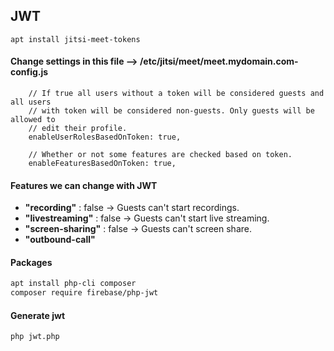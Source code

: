 ## JWT

```
apt install jitsi-meet-tokens
```

#### Change settings in this file --> /etc/jitsi/meet/meet.mydomain.com-config.js
```
    // If true all users without a token will be considered guests and all users
    // with token will be considered non-guests. Only guests will be allowed to
    // edit their profile.
    enableUserRolesBasedOnToken: true,

    // Whether or not some features are checked based on token.
    enableFeaturesBasedOnToken: true,
```

#### Features we can change with JWT

* __"recording"__ : false -> Guests can't start recordings.
* __"livestreaming"__ : false -> Guests can't start live streaming.
* __"screen-sharing"__ : false  -> Guests can't screen share.
* __"outbound-call"__


#### Packages

```bash
apt install php-cli composer
composer require firebase/php-jwt
```


#### Generate jwt

```bash
php jwt.php
```
